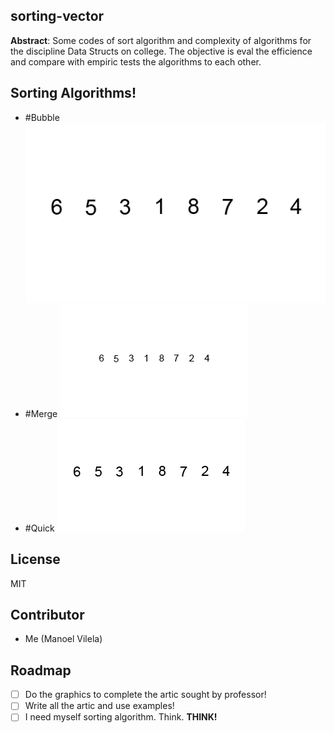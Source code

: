 ## sorting-vector
**Abstract**: Some codes of sort algorithm and complexity of algorithms for the discipline Data Structs on college. The objective is eval the efficience and compare with empiric tests the algorithms to each other.

## Sorting Algorithms!
  * #Bubble
    ![Bubble!](Examples/bubble-sort.gif)
  * #Merge
    ![Merge!](Examples/merge-sort.gif)
  * #Quick
    ![Quick!](Examples/quick-sort.gif)

## License
MIT

## Contributor
  * Me (Manoel Vilela)

## Roadmap
  - [ ] Do the graphics to complete the artic sought by professor!
  - [ ] Write all the artic and use examples!
  - [ ] I need myself sorting algorithm. Think. **THINK!** 